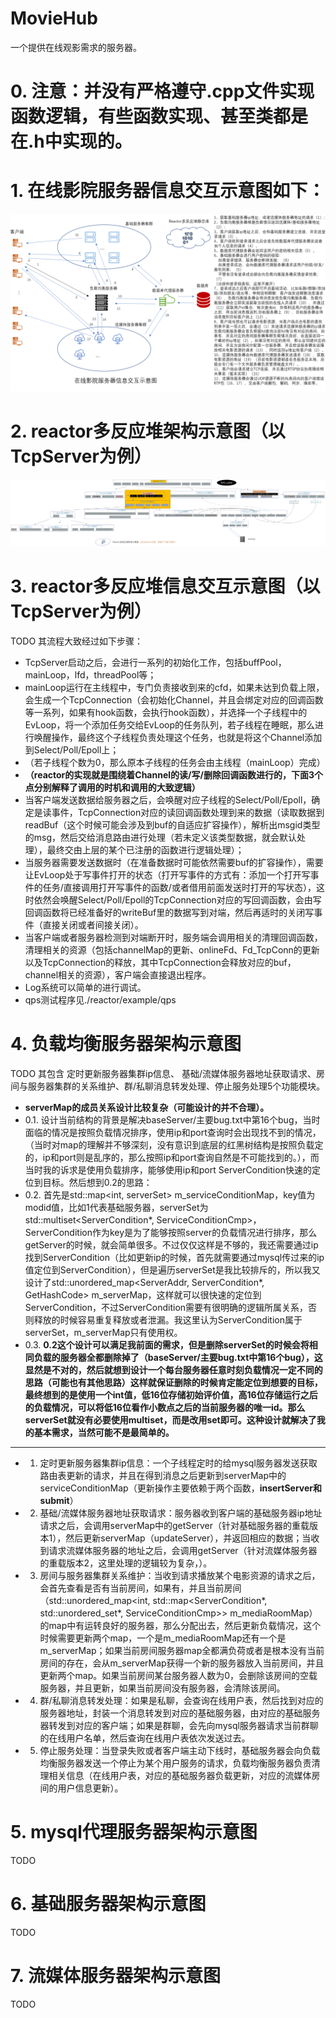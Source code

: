 # MovieHub
一个提供在线观影需求的服务器。
# 0. 注意：并没有严格遵守.cpp文件实现函数逻辑，有些函数实现、甚至类都是在.h中实现的。
# 1. 在线影院服务器信息交互示意图如下：
![image](https://github.com/ZhongLinFan/MovieHub/blob/main/images/%E5%9C%A8%E7%BA%BF%E5%BD%B1%E9%99%A2%E6%9C%8D%E5%8A%A1%E5%99%A8%E4%BF%A1%E6%81%AF%E4%BA%A4%E4%BA%92%E7%A4%BA%E6%84%8F%E5%9B%BE.PNG)
# 2. reactor多反应堆架构示意图（以TcpServer为例）
![image](https://github.com/ZhongLinFan/MovieHub/blob/main/images/Reactor%E5%A4%9A%E5%8F%8D%E5%BA%94%E5%A0%86%E6%9E%B6%E6%9E%84%E7%A4%BA%E6%84%8F%E5%9B%BE.png)
# 3. reactor多反应堆信息交互示意图（以TcpServer为例）
TODO
其流程大致经过如下步骤：
+  TcpServer启动之后，会进行一系列的初始化工作，包括buffPool，mainLoop，lfd，threadPool等；
+  mainLoop运行在主线程中，专门负责接收到来的cfd，如果未达到负载上限，会生成一个TcpConnection（会初始化Channel，并且会绑定对应的回调函数等一系列，如果有hook函数，会执行hook函数），并选择一个子线程中的EvLoop，将一个添加任务交给EvLoop的任务队列，若子线程在睡眠，那么进行唤醒操作，最终这个子线程负责处理这个任务，也就是将这个Channel添加到Select/Poll/Epoll上；
+ （若子线程个数为0，那么原本子线程的任务会由主线程（mainLoop）完成）
+ **（reactor的实现就是围绕着Channel的读/写/删除回调函数进行的，下面3个点分别解释了调用的时机和调用的大致逻辑）**
+ 当客户端发送数据给服务器之后，会唤醒对应子线程的Select/Poll/Epoll，确定是读事件，TcpConnection对应的读回调函数处理到来的数据（读取数据到readBuf（这个时候可能会涉及到buf的自适应扩容操作），解析出msgid类型的msg，然后交给消息路由进行处理（若未定义该类型数据，就会默认处理），最终交由上层的某个已注册的函数进行逻辑处理）；
+ 当服务器需要发送数据时（在准备数据时可能依然需要buf的扩容操作），需要让EvLoop处于写事件打开的状态（打开写事件的方式有：添加一个打开写事件的任务/直接调用打开写事件的函数/或者借用前面发送时打开的写状态），这时依然会唤醒Select/Poll/Epoll的TcpConnection对应的写回调函数，会由写回调函数将已经准备好的writeBuf里的数据写到对端，然后再适时的关闭写事件（直接关闭或者间接关闭）。
+ 当客户端或者服务器检测到对端断开时，服务端会调用相关的清理回调函数，清理相关的资源（包括channelMap的更新、onlineFd、Fd_TcpConn的更新以及TcpConnection的释放，其中TcpConnection会释放对应的buf，channel相关的资源），客户端会直接退出程序。
+ Log系统可以简单的进行调试。
+ qps测试程序见./reactor/example/qps
# 4. 负载均衡服务器架构示意图
TODO
其包含 定时更新服务器集群ip信息、 基础/流媒体服务器地址获取请求、房间与服务器集群的关系维护、群/私聊消息转发处理、停止服务处理5个功能模块。
+ **serverMap的成员关系设计比较复杂（可能设计的并不合理）。**
+ 0.1. 设计当前结构的背景是解决baseServer/主要bug.txt中第16个bug，当时面临的情况是按照负载情况排序，使用ip和port查询时会出现找不到的情况，（当时对map的理解并不够深刻，没有意识到底层的红黑树结构是按照负载定的，ip和port则是乱序的，那么按照ip和port查询自然是不可能找到的。），而当时我的诉求是使用负载排序，能够使用ip和port ServerCondition快速的定位到目标。然后想到0.2的思路：
+ 0.2. 首先是std::map<int, serverSet> m_serviceConditionMap，key值为modid值，比如1代表基础服务器，serverSet为std::multiset<ServerCondition*, ServiceConditionCmp>，ServerCondition作为key是为了能够按照server的负载情况进行排序，那么getServer的时候，就会简单很多。不过仅仅这样是不够的，我还需要通过ip找到ServerCondition（比如更新ip的时候，首先就需要通过mysql传过来的ip值定位到ServerCondition），但是遍历serverSet是我比较排斥的，所以我又设计了std::unordered_map<ServerAddr, ServerCondition*, GetHashCode> m_serverMap，这样就可以很快速的定位到ServerCondition，不过ServerCondition需要有很明确的逻辑所属关系，否则释放的时候容易重复释放或者泄漏。我这里认为ServerCondition属于serverSet，m_serverMap只有使用权。
+  0.3. **0.2这个设计可以满足我前面的需求，但是删除serverSet的时候会将相同负载的服务器全都删除掉了（baseServer/主要bug.txt中第16个bug），这显然是不对的，然后就想到设计一个每台服务器任意时刻负载情况一定不同的思路（可能也有其他思路）这样就保证删除的时候肯定能定位到想要的目标，最终想到的是使用一个int值，低16位存储初始评价值，高16位存储运行之后的负载情况，可以将低16位看作小数点之后的当前服务器的唯一id。那么serverSet就没有必要使用multiset，而是改用set即可。这种设计就解决了我的基本需求，当然可能不是最简单的。**
  -----------------------------------------------------------------------------------------------
+ 1. 定时更新服务器集群ip信息：一个子线程定时的给mysql服务器发送获取路由表更新的请求，并且在得到消息之后更新到serverMap中的serviceConditionMap（更新操作主要依赖于两个函数，**insertServer和submit**）
+ 2. 基础/流媒体服务器地址获取请求：服务器收到客户端的基础服务器ip地址请求之后，会调用serverMap中的getServer（针对基础服务器的重载版本1），然后更新serverMap（updateServer），并返回相应的数据；当收到请求流媒体服务器的地址之后，会调用getServer（针对流媒体服务器的重载版本2，这里处理的逻辑较为复杂，）。
+ 3. 房间与服务器集群关系维护：当收到请求播放某个电影资源的请求之后，会首先查看是否有当前房间，如果有，并且当前房间（std::unordered_map<int, std::map<ServerCondition*, std::unordered_set<int>*, ServiceConditionCmp>> m_mediaRoomMap）的map中有运转良好的服务器，那么分配出去，然后更新负载情况，这个时候需要更新两个map，一个是m_mediaRoomMap还有一个是m_serverMap；如果当前房间服务器map全都满负荷或者是根本没有当前房间的存在，会从m_serverMap获得一个新的服务器放入当前房间，并且更新两个map。如果当前房间某台服务器人数为0，会删除该房间的空载服务器，并且更新，如果当前房间没有服务器，会清除该房间。
+ 4. 群/私聊消息转发处理：如果是私聊，会查询在线用户表，然后找到对应的服务器地址，封装一个消息转发到对应的基础服务器，由对应的基础服务器转发到对应的客户端；如果是群聊，会先向mysql服务器请求当前群聊的在线用户名单，然后查询在线用户表依次发送过去。
+ 5. 停止服务处理：当登录失败或者客户端主动下线时，基础服务器会向负载均衡服务器发送一个停止为某个用户服务的请求，负载均衡服务器负责清理相关信息（在线用户表，对应的基础服务器负载更新，对应的流媒体房间的用户信息更新）。
# 5. mysql代理服务器架构示意图
TODO
# 6. 基础服务器架构示意图
TODO
# 7. 流媒体服务器架构示意图
TODO
